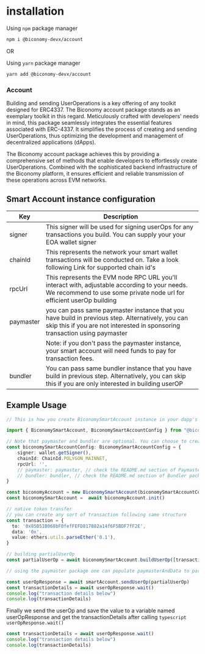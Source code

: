 # installation
Using `npm` package manager

```bash
npm i @biconomy-devx/account 
```
OR

Using `yarn` package manager

```bash
yarn add @biconomy-devx/account
```

### Account

Building and sending UserOperations is a key offering of any toolkit designed for ERC4337. The Biconomy account package stands as an exemplary toolkit in this regard. Meticulously crafted with developers' needs in mind, this package seamlessly integrates the essential features associated with ERC-4337. It simplifies the process of creating and sending UserOperations, thus optimizing the development and management of decentralized applications (dApps).

The Biconomy account package achieves this by providing a comprehensive set of methods that enable developers to effortlessly create UserOperations. Combined with the sophisticated backend infrastructure of the Biconomy platform, it ensures efficient and reliable transmission of these operations across EVM networks.


## Smart Account instance configuration

| Key           | Description |
| ------------- | ------------- |
| signer        | This signer will be used for signing userOps for any transactions you build. You can supply your your EOA wallet signer|
| chainId       | This represents the network your smart wallet transactions will be conducted on. Take a look following Link for supported chain id's |
| rpcUrl        | This represents the EVM node RPC URL you'll interact with, adjustable according to your needs. We recommend to use some private node url for efficient userOp building|
| paymaster     | you can pass same paymaster instance that you have build in previous step. Alternatively, you can skip this if you are not interested in sponsoring transaction using paymaster|
|               | Note: if you don't pass the paymaster instance, your smart account will need funds to pay for transaction fees.|
| bundler       | You can pass same bundler instance that you have build in previous step. Alternatively, you can skip this if you are only interested in building userOP|


## Example Usage

```typescript
// This is how you create BiconomySmartAccount instance in your dapp's

import { BiconomySmartAccount, BiconomySmartAccountConfig } from "@biconomy-devx/account"

// Note that paymaster and bundler are optional. You can choose to create new instances of this later and make account API use 
const biconomySmartAccountConfig: BiconomySmartAccountConfig = {
    signer: wallet.getSigner(),
    chainId: ChainId.POLYGON_MAINNET, 
    rpcUrl: '',
    // paymaster: paymaster, // check the README.md section of Paymaster package
    // bundler: bundler, // check the README.md section of Bundler package
}

const biconomyAccount = new BiconomySmartAccount(biconomySmartAccountConfig)
const biconomySmartAccount =  await biconomyAccount.init()

// native token transfer
// you can create any sort of transaction following same structure 
const transaction = {
  to: '0x85B51B068bF0fefFEFD817882a14f6F5BDF7fF2E',
  data: '0x',
  value: ethers.utils.parseEther('0.1'),
}

// building partialUserOp
const partialUserOp = await biconomySmartAccount.buildUserOp([transaction])

// using the paymaster package one can populate paymasterAndData to partial userOp. by default it is '0x'


```

```typescript
const userOpResponse = await smartAccount.sendUserOp(partialUserOp)
const transactionDetails = await userOpResponse.wait()
console.log("transaction details below")
console.log(transactionDetails)
```
Finally we send the userOp and save the value to a variable named userOpResponse and get the transactionDetails after calling ```typescript userOpResponse.wait()```

```typescript
const transactionDetails = await userOpResponse.wait()
console.log("transaction details below")
console.log(transactionDetails)
```